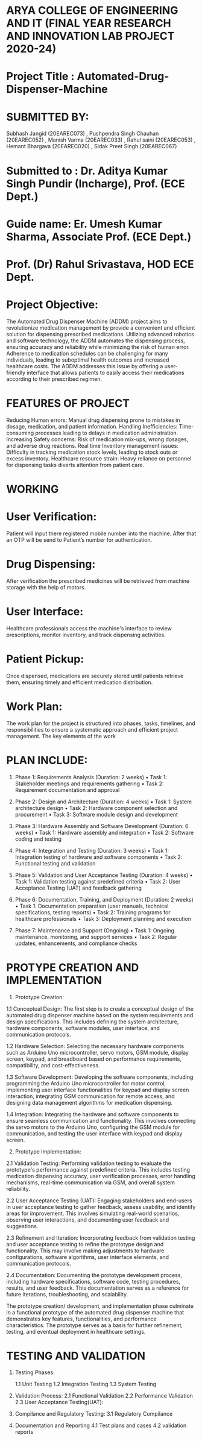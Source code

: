 # ARYA COLLEGE OF ENGINEERING AND IT  (FINAL YEAR RESEARCH AND INNOVATION LAB PROJECT 2020-24)
# Project Title : Automated-Drug-Dispenser-Machine


# SUBMITTED BY:  
Subhash Jangid (20EAREC073) , Pushpendra Singh Chauhan  (20EAREC052) , Manish Varma (20EAREC033) , Rahul saini (20EAREC053)  , Hemant Bhargava (20EAREC020) , Sidak Preet Singh (20EAREC067)

# Submitted to : Dr. Aditya Kumar Singh Pundir (Incharge), Prof. (ECE Dept.)
# Guide name:    Er. Umesh Kumar Sharma, Associate Prof. (ECE Dept.)
# Prof. (Dr) Rahul Srivastava, HOD ECE Dept.

# Project Objective:
The Automated Drug Dispenser Machine (ADDM) project aims to revolutionize medication management by provide a convenient and efficient solution for dispensing prescribed medications. 
Utilizing advanced robotics and software technology, the ADDM automates the dispensing process, ensuring accuracy and reliability while minimizing the risk of human error.
Adherence to medication schedules can be challenging for many individuals, leading to suboptimal health outcomes and increased healthcare costs. The ADDM addresses this issue by offering a user-friendly interface that allows patients to easily access their medications according to their prescribed regimen.

# FEATURES OF PROJECT 
Reducing Human errors: Manual drug dispensing prone to mistakes in dosage, medication, and patient information.
Handling Inefficiencies: Time-consuming processes leading to delays in medication administration.
Increasing Safety concerns: Risk of medication mix-ups, wrong dosages, and adverse drug reactions.
Real time Inventory management issues: Difficulty in tracking medication stock levels, leading to stock outs or excess inventory.
Healthcare resource strain: Heavy reliance on personnel for dispensing tasks diverts attention from patient care.

# WORKING
# User Verification: 
  Patient will input there registered mobile number into the machine. After that an OTP will be send to Patient’s number for authentication.

# Drug Dispensing:  
  After verification the prescribed medicines will be retrieved from machine storage with the help of motors.

# User Interface: 
  Healthcare professionals access the machine's interface to review prescriptions, monitor inventory, and track dispensing activities.

# Patient Pickup: 
  Once dispensed, medications are securely stored until patients retrieve them, ensuring timely and efficient medication distribution.

# Work Plan: 
The work plan for the project is structured into phases, tasks, timelines, and responsibilities to ensure a systematic approach and efficient project management. The key elements of the work

# PLAN INCLUDE:

1. Phase 1: Requirements Analysis (Duration: 2 weeks)
• Task 1: Stakeholder meetings and requirements gathering
• Task 2: Requirement documentation and approval

2. Phase 2: Design and Architecture (Duration: 4 weeks)
• Task 1: System architecture design
• Task 2: Hardware component selection and procurement
• Task 3: Software module design and development

4. Phase 3: Hardware Assembly and Software Development (Duration: 6 weeks)
• Task 1: Hardware assembly and integration
• Task 2: Software coding and testing

4. Phase 4: Integration and Testing (Duration: 3 weeks)
• Task 1: Integration testing of hardware and software components
• Task 2: Functional testing and validation

5. Phase 5: Validation and User Acceptance Testing (Duration: 4 weeks)
• Task 1: Validation testing against predefined criteria
• Task 2: User Acceptance Testing (UAT) and feedback gathering

6. Phase 6: Documentation, Training, and Deployment (Duration: 2 weeks)
• Task 1: Documentation preparation (user manuals, technical specifications, testing
reports)
• Task 2: Training programs for healthcare professionals
• Task 3: Deployment planning and execution

7. Phase 7: Maintenance and Support (Ongoing)
• Task 1: Ongoing maintenance, monitoring, and support services
• Task 2: Regular updates, enhancements, and compliance checks

# PROTYPE CREATION AND IMPLEMENTATION

1. Prototype Creation:
   
1.1 Conceptual Design: The first step is to create a conceptual design of the automated drug dispenser machine based on the system requirements and design specifications. This includes defining the system architecture, hardware components, software modules, user interface, and communication protocols.

1.2 Hardware Selection: Selecting the necessary hardware components such as Arduino Uno microcontroller, servo motors, GSM module, display screen, keypad, and breadboard based on performance requirements, compatibility, and cost-effectiveness.

1.3 Software Development: Developing the software components, including programming the Arduino Uno microcontroller for motor control, implementing user interface functionalities for keypad and display screen interaction, integrating GSM communication for remote access, and designing data management algorithms for medication dispensing.

1.4 Integration: Integrating the hardware and software components to ensure seamless communication and functionality. This involves connecting the servo motors to the Arduino Uno, configuring the GSM module for communication, and testing the user interface with keypad and display screen.

2. Prototype Implementation:

2.1 Validation Testing: Performing validation testing to evaluate the prototype's performance against predefined criteria. This includes testing medication dispensing accuracy, user verification processes, error handling mechanisms, real-time communication via GSM, and overall system reliability.

2.2 User Acceptance Testing (UAT): Engaging stakeholders and end-users in user acceptance testing to gather feedback, assess usability, and identify areas for improvement. This involves simulating real-world scenarios, observing user interactions, and documenting user feedback and suggestions.

2.3 Refinement and Iteration: Incorporating feedback from validation testing and user acceptance testing to refine the prototype design and functionality. This may involve making adjustments to hardware configurations, software algorithms, user interface elements, and communication protocols.

2.4 Documentation: Documenting the prototype development process, including hardware specifications, software code, testing procedures, results, and user feedback. This documentation serves as a reference for future iterations, troubleshooting, and scalability.

The prototype creation/ development, and implementation phase culminate in a functional prototype of the automated drug dispenser machine that demonstrates key features, functionalities, and performance characteristics. The prototype serves as a basis for further refinement, testing, and eventual deployment in healthcare settings.

# TESTING AND VALIDATION
1. Testing Phases:
   
   1.1 Unit Testing
   1.2 Integration Testing
   1.3 System Testing
2. Validation Process:
   2.1 Functional Validation
   2.2 Performance Validation
   2.3 User Acceptance Testing(UAT):
3. Compilance and Regulatory Testing:
   3.1 Regulatory Compilance
4. Documentation and Reporting
   4.1 Test plans and cases
   4.2 validation reports




